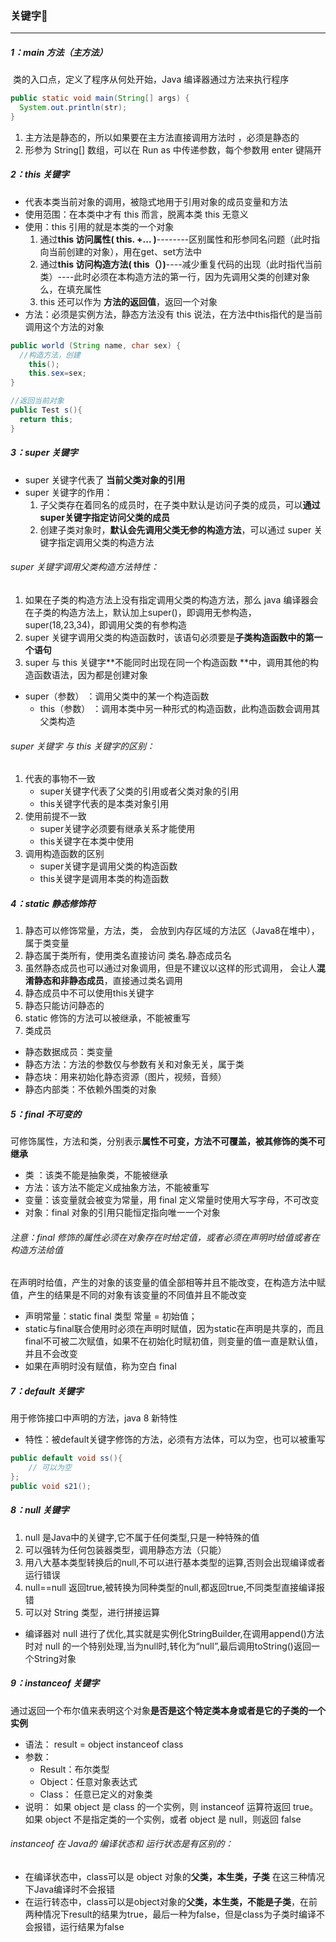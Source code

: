 ### 关键字

------

##### 1：main 方法（主方法）

​	类的入口点，定义了程序从何处开始，Java 编译器通过方法来执行程序

```java
public static void main(String[] args) {
  System.out.println(str);
}
```

1. 主方法是静态的，所以如果要在主方法直接调用方法时 ，必须是静态的
2. 形参为 String[] 数组，可以在 Run as 中传递参数，每个参数用 enter 键隔开

##### 2：this 关键字 

- 代表本类当前对象的调用，被隐式地用于引用对象的成员变量和方法
- 使用范围：在本类中才有 this 而言，脱离本类 this 无意义
- 使用：this 引用的就是本类的一个对象
  1. 通过**this 访问属性( this. +... )**--------区别属性和形参同名问题（此时指向当前创建的对象），用在get、set方法中
  2. 通过**this 访问构造方法( this（）)**----减少重复代码的出现（此时指代当前类）----此时必须在本构造方法的第一行，因为先调用父类的创建对象么，在填充属性
  3. this 还可以作为 **方法的返回值**，返回一个对象
- 方法：必须是实例方法，静态方法没有 this 说法，在方法中this指代的是当前调用这个方法的对象

```java
public world (String name, char sex) {
  //构造方法，创建
	this();
	this.sex=sex;
}

//返回当前对象
public Test s(){
  return this;
}
```

##### 3：super 关键字 

- super 关键字代表了 **当前父类对象的引用**
- super 关键字的作用：
  1. 子父类存在着同名的成员时，在子类中默认是访问子类的成员，可以**通过super关键字指定访问父类的成员**
  2. 创建子类对象时，**默认会先调用父类无参的构造方法**，可以通过 super 关键字指定调用父类的构造方法

###### super 关键字调用父类构造方法特性：

1. 如果在子类的构造方法上没有指定调用父类的构造方法，那么 java 编译器会在子类的构造方法上，默认加上super()，即调用无参构造，super(18,23,34)，即调用父类的有参构造
2. super 关键字调用父类的构造函数时，该语句必须要是**子类构造函数中的第一个语句**
3. super 与 this 关键字**不能同时出现在同一个构造函数 **中，调用其他的构造函数语法，因为都是创建对象
- super（参数） ：调用父类中的某一个构造函数
    - this（参数）    ：调用本类中另一种形式的构造函数，此构造函数会调用其父类构造

###### super 关键字 与 this 关键字的区别：

1. 代表的事物不一致
   - super关键字代表了父类的引用或者父类对象的引用
   - this关键字代表的是本类对象引用
2. 使用前提不一致
   - super关键字必须要有继承关系才能使用
   - this关键字在本类中使用
3. 调用构造函数的区别
   - super关键字是调用父类的构造函数
   - this关键字是调用本类的构造函数

##### 4：static 静态修饰符

1. 静态可以修饰常量，方法，类， 会放到内存区域的方法区（Java8在堆中），属于类变量
2. 静态属于类所有，使用类名直接访问   类名.静态成员名
3. 虽然静态成员也可以通过对象调用，但是不建议以这样的形式调用， 会让人**混淆静态和非静态成员**，直接通过类名调用 
4. 静态成员中不可以使用this关键字
5. 静态只能访问静态的
6. static 修饰的方法可以被继承，不能被重写
7.  类成员
   - 静态数据成员：类变量
   - 静态方法：方法的参数仅与参数有关和对象无关，属于类
   - 静态块：用来初始化静态资源（图片，视频，音频）
   - 静态内部类：不依赖外围类的对象

##### 5：final 不可变的

可修饰属性，方法和类，分别表示**属性不可变，方法不可覆盖，被其修饰的类不可继承**

- 类 ：该类不能是抽象类，不能被继承
- 方法：该方法不能定义成抽象方法，不能被重写
- 变量：该变量就会被变为常量，用 final 定义常量时使用大写字母，不可改变
- 对象：final 对象的引用只能恒定指向唯一一个对象

###### 注意：final 修饰的属性必须在对象存在时给定值，或者必须在声明时给值或者在构造方法给值

在声明时给值，产生的对象的该变量的值全部相等并且不能改变，在构造方法中赋值，产生的结果是不同的对象有该变量的不同值并且不能改变

- 声明常量：static final 类型 常量 = 初始值；
- static与final联合使用时必须在声明时赋值，因为static在声明是共享的，而且final不可被二次赋值，如果不在初始化时赋初值，则变量的值一直是默认值，并且不会改变
- 如果在声明时没有赋值，称为空白 final

##### 7：default 关键字

用于修饰接口中声明的方法，java 8 新特性

- 特性：被default关键字修饰的方法，必须有方法体，可以为空，也可以被重写

``` java
public default void ss(){
	// 可以为空
};
public void s21();
```

##### 8：null 关键字

1. null 是Java中的关键字,它不属于任何类型,只是一种特殊的值
2. 可以强转为任何包装器类型，调用静态方法（只能）
3. 用八大基本类型转换后的null,不可以进行基本类型的运算,否则会出现编译或者运行错误
4. null==null 返回true,被转换为同种类型的null,都返回true,不同类型直接编译报错
5. 可以对 String 类型，进行拼接运算
- 编译器对 null 进行了优化,其实就是实例化StringBuilder,在调用append()方法时对 null 的一个特别处理,当为null时,转化为“null”,最后调用toString()返回一个String对象

##### 9：instanceof 关键字

​	通过返回一个布尔值来表明这个对象**是否是这个特定类本身或者是它的子类的一个实例**

- 语法： result = object instanceof class
- 参数： 
  - Result：布尔类型
  - Object：任意对象表达式
  - Class： 任意已定义的对象类
- 说明： 如果 object 是 class 的一个实例，则 instanceof 运算符返回 true。如果 object 不是指定类的一个实例，或者 object 是 null，则返回 false

###### instanceof 在 Java的 编译状态和 运行状态是有区别的：

- 在编译状态中，class可以是 object 对象的**父类，本生类，子类** 在这三种情况下Java编译时不会报错
- 在运行转态中，class可以是object对象的**父类，本生类，不能是子类**，在前两种情况下result的结果为true，最后一种为false，但是class为子类时编译不会报错，运行结果为false

